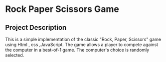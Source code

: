 
<h1> Rock Paper Scissors Game</h1>

 <h2>Project Description</h2>
<p>
This is a simple implementation of the classic "Rock, Paper, Scissors" game using Html , css ,JavaScript. The game allows a player to compete against the computer in a best-of-1 game. The computer's choice is randomly selected.

</p>
